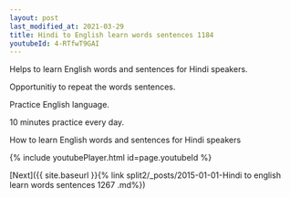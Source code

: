 ```yaml
---
layout: post
last_modified_at: 2021-03-29
title: Hindi to English learn words sentences 1184 
youtubeId: 4-RTfwT9GAI
---
```

 
 
Helps to learn English words and sentences for Hindi speakers.

Opportunitiy to repeat the words sentences. 

Practice English language. 
 
10 minutes practice every day. 
 
How to learn English words and sentences for Hindi speakers 
 
{% include youtubePlayer.html id=page.youtubeId %}
 
 
[Next]({{ site.baseurl }}{% link  split2/_posts/2015-01-01-Hindi to english learn words sentences 1267 .md%})
 
